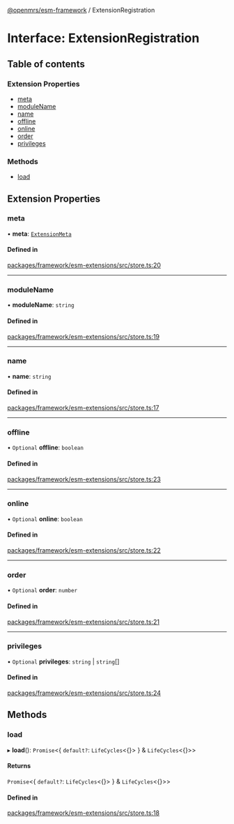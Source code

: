 [@openmrs/esm-framework](../API.md) / ExtensionRegistration

# Interface: ExtensionRegistration

## Table of contents

### Extension Properties

- [meta](ExtensionRegistration.md#meta)
- [moduleName](ExtensionRegistration.md#modulename)
- [name](ExtensionRegistration.md#name)
- [offline](ExtensionRegistration.md#offline)
- [online](ExtensionRegistration.md#online)
- [order](ExtensionRegistration.md#order)
- [privileges](ExtensionRegistration.md#privileges)

### Methods

- [load](ExtensionRegistration.md#load)

## Extension Properties

### meta

• **meta**: [`ExtensionMeta`](ExtensionMeta.md)

#### Defined in

[packages/framework/esm-extensions/src/store.ts:20](https://github.com/openmrs/openmrs-esm-core/blob/main/packages/framework/esm-extensions/src/store.ts#L20)

___

### moduleName

• **moduleName**: `string`

#### Defined in

[packages/framework/esm-extensions/src/store.ts:19](https://github.com/openmrs/openmrs-esm-core/blob/main/packages/framework/esm-extensions/src/store.ts#L19)

___

### name

• **name**: `string`

#### Defined in

[packages/framework/esm-extensions/src/store.ts:17](https://github.com/openmrs/openmrs-esm-core/blob/main/packages/framework/esm-extensions/src/store.ts#L17)

___

### offline

• `Optional` **offline**: `boolean`

#### Defined in

[packages/framework/esm-extensions/src/store.ts:23](https://github.com/openmrs/openmrs-esm-core/blob/main/packages/framework/esm-extensions/src/store.ts#L23)

___

### online

• `Optional` **online**: `boolean`

#### Defined in

[packages/framework/esm-extensions/src/store.ts:22](https://github.com/openmrs/openmrs-esm-core/blob/main/packages/framework/esm-extensions/src/store.ts#L22)

___

### order

• `Optional` **order**: `number`

#### Defined in

[packages/framework/esm-extensions/src/store.ts:21](https://github.com/openmrs/openmrs-esm-core/blob/main/packages/framework/esm-extensions/src/store.ts#L21)

___

### privileges

• `Optional` **privileges**: `string` \| `string`[]

#### Defined in

[packages/framework/esm-extensions/src/store.ts:24](https://github.com/openmrs/openmrs-esm-core/blob/main/packages/framework/esm-extensions/src/store.ts#L24)

## Methods

### load

▸ **load**(): `Promise`<{ `default?`: `LifeCycles`<{}\>  } & `LifeCycles`<{}\>\>

#### Returns

`Promise`<{ `default?`: `LifeCycles`<{}\>  } & `LifeCycles`<{}\>\>

#### Defined in

[packages/framework/esm-extensions/src/store.ts:18](https://github.com/openmrs/openmrs-esm-core/blob/main/packages/framework/esm-extensions/src/store.ts#L18)
